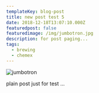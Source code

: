 ```yaml
---
templateKey: blog-post
title: new post test 5
date: 2018-12-18T13:07:10.000Z
featuredpost: false
featuredimage: /img/jumbotron.jpg
description: for post paging...
tags:
  - brewing
  - chemex
---
```


![jumbotron](/img/jumbotron.jpg)

plain post just for test ...
